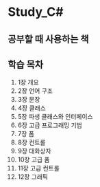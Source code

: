 # Study_C#
## 공부할 때 사용하는 책


## 학습 목차
1. 1장 개요
2. 2장 언어 구조
3. 3장 문장
4. 4장 클래스
5. 5장 파생 클래스와 인터페이스
6. 6장 고급 프로그래밍 기법
7. 7장 폼
8. 8장 컨트롤
9. 9장 대화상자
10. 10장 고급 폼
11. 11장 고급 컨트롤
12. 12장 그래픽
